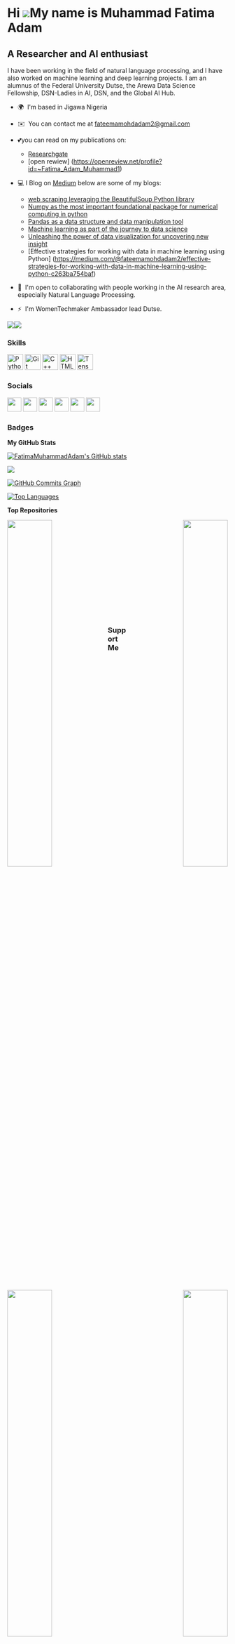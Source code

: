 
Hi ![](https://user-images.githubusercontent.com/18350557/176309783-0785949b-9127-417c-8b55-ab5a4333674e.gif)My name is Muhammad Fatima Adam
============================================================================================================================================

A Researcher and AI enthusiast
------------------------------

I have been working in the field of natural language processing, and I have also worked on machine learning and deep learning projects. I am an alumnus of the Federal University Dutse, the Arewa Data Science Fellowship, DSN-Ladies in AI, DSN, and the Global AI Hub.

* 🌍  I'm based in Jigawa Nigeria
* ✉️  You can contact me at [fateemamohdadam2@gmail.com](mailto:fateemamohdadam2@gmail.com)
* 💕you can read on my publications on:
  * [Researchgate](https://www.researchgate.net/profile/Fatima-Adam-8)
  * [open rewiew] (https://openreview.net/profile?id=~Fatima_Adam_Muhammad1)
* 💻 I Blog on [Medium](https://medium.com/@fateemamohdadam2) below are some of my blogs:
   * [web scraping leveraging the BeautifulSoup Python library]( https://medium.com/@fateemamohdadam2/web-scraping-leveraging-the-beautifulsoup-a-python-library-1d0768565602)
   * [Numpy as the most important foundational package for numerical computing in python](https://medium.com/@fateemamohdadam2/numpy-as-the-most-important-foundational-package-for-numerical-computing-in-python-aae237cabace)
   * [Pandas as a data structure and data manipulation tool](https://medium.com/@fateemamohdadam2/pandas-as-a-data-structure-and-data-manipulation-tool-f948f9ab7024)
   * [Machine learning as part of the journey to data science]( https://medium.com/@fateemamohdadam2/machine-learning-as-part-of-the-journey-to-data-science-19b946fb8d09)
   * [Unleashing the power of data visualization for uncovering new insight](https://medium.com/@fateemamohdadam2/unleashing-the-power-of-data-visualization-for-uncovering-new-insights-74d4116e5a9e)
   * [Effective strategies for working with data in machine learning using Python] (https://medium.com/@fateemamohdadam2/effective-strategies-for-working-with-data-in-machine-learning-using-python-c263ba754baf)


* 🤝  I'm open to collaborating with people working in the AI research area, especially Natural Language Processing.
* ⚡  I'm WomenTechmaker Ambassador lead Dutse.

<a href="https://www.github.com/FatimaMuhammadAdam" target="_blank" rel="noreferrer"><img
src="https://img.shields.io/github/followers/FatimaMuhammadAdam?logo=github&style=for-the-badge&color=0891b2&labelColor=1c1917" /></a><a href="https://www.twitter.com/bintuhafsat" target="_blank" rel="noreferrer"><img
src="https://img.shields.io/twitter/follow/bintuhafsat?logo=twitter&style=for-the-badge&color=0891b2&labelColor=1c1917"
/></a>

### Skills


<p align="left">
<a href="https://www.python.org/" target="_blank" rel="noreferrer"><img src="https://raw.githubusercontent.com/danielcranney/readme-generator/main/public/icons/skills/python-colored.svg" width="36" height="36" alt="Python" /></a>
<a href="https://git-scm.com/" target="_blank" rel="noreferrer"><img src="https://raw.githubusercontent.com/danielcranney/readme-generator/main/public/icons/skills/git-colored.svg" width="36" height="36" alt="Git" /></a>
<a href="https://docs.microsoft.com/en-us/cpp/?view=msvc-170" target="_blank" rel="noreferrer"><img src="https://raw.githubusercontent.com/danielcranney/readme-generator/main/public/icons/skills/cplusplus-colored.svg" width="36" height="36" alt="C++" /></a>
<a href="https://developer.mozilla.org/en-US/docs/Glossary/HTML5" target="_blank" rel="noreferrer"><img src="https://raw.githubusercontent.com/danielcranney/readme-generator/main/public/icons/skills/html5-colored.svg" width="36" height="36" alt="HTML5" /></a>
<a href="https://www.tensorflow.org/" target="_blank" rel="noreferrer"><img src="https://raw.githubusercontent.com/danielcranney/readme-generator/main/public/icons/skills/tensorflow-colored.svg" width="36" height="36" alt="TensorFlow" /></a>
</p>


### Socials

<p align="left"> <a href="https://discord.com/users/fatimamuhammadadam" target="_blank" rel="noreferrer"><img src="https://raw.githubusercontent.com/danielcranney/readme-generator/main/public/icons/socials/discord.svg" width="32" height="32" /></a> <a href="https://www.facebook.com/fatimamuhammadadam" target="_blank" rel="noreferrer"><img src="https://raw.githubusercontent.com/danielcranney/readme-generator/main/public/icons/socials/facebook.svg" width="32" height="32" /></a> <a href="https://www.github.com/FatimaMuhammadAdam" target="_blank" rel="noreferrer"><img src="https://raw.githubusercontent.com/danielcranney/readme-generator/main/public/icons/socials/github.svg" width="32" height="32" /></a> <a href="https://www.linkedin.com/in/https://www.linkedin.com/in/muhammad-fatima-adam-aa3ba521b" target="_blank" rel="noreferrer"><img src="https://raw.githubusercontent.com/danielcranney/readme-generator/main/public/icons/socials/linkedin.svg" width="32" height="32" /></a> <a href="http://www.medium.com/@fateemamohdadam2" target="_blank" rel="noreferrer"><img src="https://raw.githubusercontent.com/danielcranney/readme-generator/main/public/icons/socials/medium.svg" width="32" height="32" /></a> <a href="https://www.twitter.com/bintuhafsat" target="_blank" rel="noreferrer"><img src="https://raw.githubusercontent.com/danielcranney/readme-generator/main/public/icons/socials/twitter.svg" width="32" height="32" /></a></p>

### Badges

<b>My GitHub Stats</b>

<a href="http://www.github.com/FatimaMuhammadAdam"><img src="https://github-readme-stats.vercel.app/api?username=FatimaMuhammadAdam&show_icons=true&hide=&count_private=true&title_color=ec4899&text_color=ffffff&icon_color=0891b2&bg_color=1c1917&hide_border=true&show_icons=true" alt="FatimaMuhammadAdam's GitHub stats" /></a>

<a href="http://www.github.com/FatimaMuhammadAdam"><img src="https://github-readme-streak-stats.herokuapp.com/?user=FatimaMuhammadAdam&stroke=ffffff&background=1c1917&ring=ec4899&fire=ec4899&currStreakNum=ffffff&currStreakLabel=ec4899&sideNums=ffffff&sideLabels=ffffff&dates=ffffff&hide_border=true" /></a>

<a href="http://www.github.com/FatimaMuhammadAdam"><img src="https://github-readme-activity-graph.cyclic.app/graph?username=FatimaMuhammadAdam&bg_color=1c1917&color=ffffff&line=0891b2&point=ffffff&area_color=1c1917&area=true&hide_border=true&custom_title=GitHub%20Commits%20Graph" alt="GitHub Commits Graph" /></a>

<a href="https://github.com/FatimaMuhammadAdam" align="left"><img src="https://github-readme-stats.vercel.app/api/top-langs/?username=FatimaMuhammadAdam&langs_count=10&title_color=ec4899&text_color=ffffff&icon_color=0891b2&bg_color=1c1917&hide_border=true&locale=en&custom_title=Top%20%Languages" alt="Top Languages" /></a>

<b>Top Repositories</b>

<div width="100%" align="center"><a href="https://github.com/FatimaMuhammadAdam/Medical_Insurance_regression_analysis_AI-global_Bootcamp_22" align="left"><img align="left" width="45%" src="https://github-readme-stats.vercel.app/api/pin/?username=FatimaMuhammadAdam&repo=Medical_Insurance_regression_analysis_AI-global_Bootcamp_22&title_color=ec4899&text_color=ffffff&icon_color=0891b2&bg_color=1c1917&hide_border=true&locale=en" /></a><a href="https://github.com/FatimaMuhammadAdam/titanic-" align="right"><img align="right" width="45%" src="https://github-readme-stats.vercel.app/api/pin/?username=FatimaMuhammadAdam&repo=titanic-&title_color=ec4899&text_color=ffffff&icon_color=0891b2&bg_color=1c1917&hide_border=true&locale=en" /></a></div><br /><br /><br /><br /><br /><br /><br />

<br /><br /><br /><br /><br />

<div width="100%" align="center"><a href="https://github.com/FatimaMuhammadAdam/ArewaDS-Machine-Learning-Assignments" align="left"><img align="left" width="45%" src="https://github-readme-stats.vercel.app/api/pin/?username=FatimaMuhammadAdam&repo=ArewaDS-Machine-Learning-Assignments&title_color=ec4899&text_color=ffffff&icon_color=0891b2&bg_color=1c1917&hide_border=true&locale=en" /></a><a href="https://github.com/FatimaMuhammadAdam/ArewaDS-30Days-of-Python" align="right"><img align="right" width="45%" src="https://github-readme-stats.vercel.app/api/pin/?username=FatimaMuhammadAdam&repo=ArewaDS-30Days-of-Python&title_color=ec4899&text_color=ffffff&icon_color=0891b2&bg_color=1c1917&hide_border=true&locale=en" /></a></div>

### Support Me

<a href="https://www.buymeacoffee.com/bintuhafsat"><img src="https://cdn.buymeacoffee.com/buttons/v2/default-yellow.png" width="200" /></a>
<!---
FatimaMuhammadAdam/FatimaMuhammadAdam is a ✨ special ✨ repository because its `README.md` (this file) appears on your GitHub profile.
You can click the Preview link to take a look at your changes.
--->
